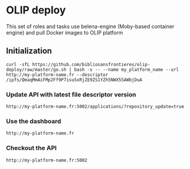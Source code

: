 # OLIP deploy

This set of roles and tasks use belena-engine (Moby-based container engine) and pull Docker images to OLIP platform


## Initialization

```
curl -sfL https://github.com/bibliosansfrontieres/olip-deploy/raw/master/go.sh | bash -s -- --name my_platform_name --url http://my-platform-name.fr --descriptor /ipfs/QmaqMmAiFMp2Ff9P7isuSxRjZE9ZS1YZh5NWX55AWbjDuA
```

### Update API with latest file descriptor version

```
http://my-platform-name.fr:5002/applications/?repository_update=true
```

### Use the dashboard

```
http://my-platform-name.fr
```

### Checkout the API

```
http://my-platform-name.fr:5002
```
